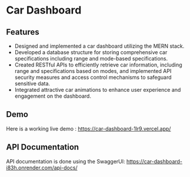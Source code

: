# Car Dashboard

## Features

- Designed and implemented a car dashboard utilizing the MERN stack.
- Developed a database structure for storing comprehensive car specifications including range and mode-based specifications.
- Created RESTful APIs to efficiently retrieve car information, including range and specifications based on modes, and implemented API security measures and access control mechanisms to safeguard sensitive data.
- Integrated attractive car animations to enhance user experience and engagement on the dashboard.

## Demo

Here is a working live demo : https://car-dashboard-1lr9.vercel.app/

## API Documentation

API documentation is done using the SwaggerUI: https://car-dashboard-i83h.onrender.com/api-docs/
